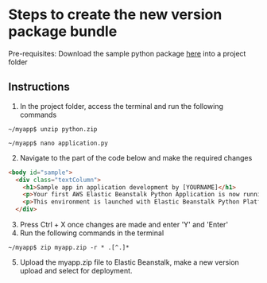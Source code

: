 # Steps to create the new version package bundle
Pre-requisites: Download the sample python package [here](https://docs.aws.amazon.com/elasticbeanstalk/latest/dg/GettingStarted.DeployApp.html) into a project folder 

## Instructions
1. In the project folder, access the terminal and run the following commands 
``` 
~/myapp$ unzip python.zip

~/myapp$ nano application.py
```
2. Navigate to the part of the code below and make the required changes
``` html
<body id="sample">
  <div class="textColumn">
    <h1>Sample app in application development by [YOURNAME]</h1>
    <p>Your first AWS Elastic Beanstalk Python Application is now running on your own dedicated environment in the AWS Cloud</p>
    <p>This environment is launched with Elastic Beanstalk Python Platform</p>
  </div>
```
3. Press Ctrl + X once changes are made and enter 'Y' and 'Enter'
4. Run the following commands in the terminal
```
~/myapp$ zip myapp.zip -r * .[^.]*
```
5. Upload the myapp.zip file to Elastic Beanstalk, make a new version upload and select for deployment.
